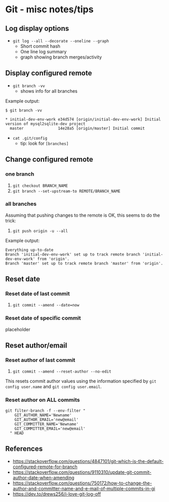 # Git - misc notes/tips

## Log display options

- `git log --all --decorate --oneline --graph`
  - Short commit hash
  - One line log summary
  - graph showing branch merges/activity

## Display configured remote

- `git branch -vv`
  - shows info for all branches

Example output:

`$ git branch -vv`

```shell
* initial-dev-env-work e34d574 [origin/initial-dev-env-work] Initial version of mysql2sqlite-dev project
  master               14e28a5 [origin/master] Initial commit
```

- `cat .git/config`
  - tip: look for `[branches]`

## Change configured remote

### one branch

1. `git checkout BRANCH_NAME`
1. `git branch --set-upstream-to REMOTE/BRANCH_NAME`

### all branches

Assuming that pushing changes to the remote is OK, this seems to do the trick:

1. `git push origin -u --all`

Example output:

```shell
Everything up-to-date
Branch 'initial-dev-env-work' set up to track remote branch 'initial-dev-env-work' from 'origin'.
Branch 'master' set up to track remote branch 'master' from 'origin'.

```

## Reset date

### Reset date of last commit

1. `git commit --amend --date=now`

### Reset date of specific commit

placeholder

## Reset author/email

### Reset author of last commit

1. `git commit --amend --reset-author --no-edit`

This resets commit author values using the information specified by
`git config user.name` and `git config user.email`.

### Reset author on ALL commits

```shell
git filter-branch -f --env-filter "
    GIT_AUTHOR_NAME='Newname'
    GIT_AUTHOR_EMAIL='new@email'
    GIT_COMMITTER_NAME='Newname'
    GIT_COMMITTER_EMAIL='new@email'
  " HEAD
```

## References

- <https://stackoverflow.com/questions/4847101/git-which-is-the-default-configured-remote-for-branch>
- <https://stackoverflow.com/questions/9110310/update-git-commit-author-date-when-amending>
- <https://stackoverflow.com/questions/750172/how-to-change-the-author-and-committer-name-and-e-mail-of-multiple-commits-in-gi>
- <https://dev.to/drews256/i-love-git-log-off>
